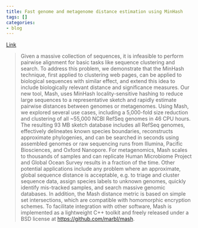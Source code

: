 ```yaml
---
title: Fast genome and metagenome distance estimation using MinHash
tags: []
categories:
- blog
---
```

[Link](http://biorxiv.org/content/early/2015/10/26/029827)
<!--more-->

> Given a massive collection of sequences, it is infeasible to perform
pairwise alignment for basic tasks like sequence clustering and search. To
address this problem, we demonstrate that the MinHash technique, first applied
to clustering web pages, can be applied to biological sequences with similar
effect, and extend this idea to include biologically relevant distance and
significance measures. Our new tool, Mash, uses MinHash locality-sensitive
hashing to reduce large sequences to a representative sketch and rapidly
estimate pairwise distances between genomes or metagenomes. Using Mash, we
explored several use cases, including a 5,000-fold size reduction and
clustering of all ~55,000 NCBI RefSeq genomes in 46 CPU hours. The resulting
93 MB sketch database includes all RefSeq genomes, effectively delineates
known species boundaries, reconstructs approximate phylogenies, and can be
searched in seconds using assembled genomes or raw sequencing runs from
Illumina, Pacific Biosciences, and Oxford Nanopore. For metagenomics, Mash
scales to thousands of samples and can replicate Human Microbiome Project and
Global Ocean Survey results in a fraction of the time. Other potential
applications include any problem where an approximate, global sequence
distance is acceptable, e.g. to triage and cluster sequence data, assign
species labels to unknown genomes, quickly identify mis-tracked samples, and
search massive genomic databases. In addition, the Mash distance metric is
based on simple set intersections, which are compatible with homomorphic
encryption schemes. To facilitate integration with other software, Mash is
implemented as a lightweight C++ toolkit and freely released under a BSD
license at https://github.com/marbl/mash.

